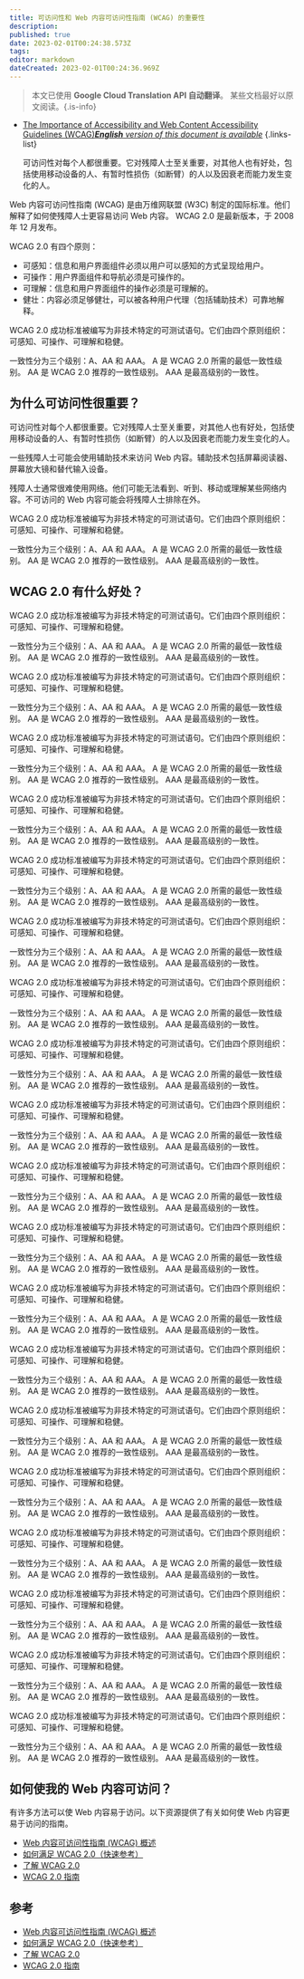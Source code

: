 ```yaml
---
title: 可访问性和 Web 内容可访问性指南 (WCAG) 的重要性
description: 
published: true
date: 2023-02-01T00:24:38.573Z
tags: 
editor: markdown
dateCreated: 2023-02-01T00:24:36.969Z
---
```


> 本文已使用 **Google Cloud Translation API 自动翻译**。
某些文档最好以原文阅读。{.is-info}

- [The Importance of Accessibility and Web Content Accessibility Guidelines (WCAG)***English** version of this document is available*](/en/Knowledge-base/Common/the-importance-of-accessibility-and-web-content-accessibility-guidelines-wcag)
{.links-list}


  可访问性对每个人都很重要。它对残障人士至关重要，对其他人也有好处，包括使用移动设备的人、有暂时性损伤（如断臂）的人以及因衰老而能力发生变化的人。

Web 内容可访问性指南 (WCAG) 是由万维网联盟 (W3C) 制定的国际标准。他们解释了如何使残障人士更容易访问 Web 内容。 WCAG 2.0 是最新版本，于 2008 年 12 月发布。

 WCAG 2.0 有四个原则：

* 可感知：信息和用户界面组件必须以用户可以感知的方式呈现给用户。
* 可操作：用户界面组件和导航必须是可操作的。
* 可理解：信息和用户界面组件的操作必须是可理解的。
* 健壮：内容必须足够健壮，可以被各种用户代理（包括辅助技术）可靠地解释。

WCAG 2.0 成功标准被编写为非技术特定的可测试语句。它们由四个原则组织：可感知、可操作、可理解和稳健。

一致性分为三个级别：A、AA 和 AAA。 A 是 WCAG 2.0 所需的最低一致性级别。 AA 是 WCAG 2.0 推荐的一致性级别。 AAA 是最高级别的一致性。

## 为什么可访问性很重要？

可访问性对每个人都很重要。它对残障人士至关重要，对其他人也有好处，包括使用移动设备的人、有暂时性损伤（如断臂）的人以及因衰老而能力发生变化的人。

一些残障人士可能会使用辅助技术来访问 Web 内容。辅助技术包括屏幕阅读器、屏幕放大镜和替代输入设备。

残障人士通常很难使用网络。他们可能无法看到、听到、移动或理解某些网络内容。不可访问的 Web 内容可能会将残障人士排除在外。

WCAG 2.0 成功标准被编写为非技术特定的可测试语句。它们由四个原则组织：可感知、可操作、可理解和稳健。

一致性分为三个级别：A、AA 和 AAA。 A 是 WCAG 2.0 所需的最低一致性级别。 AA 是 WCAG 2.0 推荐的一致性级别。 AAA 是最高级别的一致性。

## WCAG 2.0 有什么好处？

WCAG 2.0 成功标准被编写为非技术特定的可测试语句。它们由四个原则组织：可感知、可操作、可理解和稳健。

一致性分为三个级别：A、AA 和 AAA。 A 是 WCAG 2.0 所需的最低一致性级别。 AA 是 WCAG 2.0 推荐的一致性级别。 AAA 是最高级别的一致性。

WCAG 2.0 成功标准被编写为非技术特定的可测试语句。它们由四个原则组织：可感知、可操作、可理解和稳健。

一致性分为三个级别：A、AA 和 AAA。 A 是 WCAG 2.0 所需的最低一致性级别。 AA 是 WCAG 2.0 推荐的一致性级别。 AAA 是最高级别的一致性。

WCAG 2.0 成功标准被编写为非技术特定的可测试语句。它们由四个原则组织：可感知、可操作、可理解和稳健。

一致性分为三个级别：A、AA 和 AAA。 A 是 WCAG 2.0 所需的最低一致性级别。 AA 是 WCAG 2.0 推荐的一致性级别。 AAA 是最高级别的一致性。

WCAG 2.0 成功标准被编写为非技术特定的可测试语句。它们由四个原则组织：可感知、可操作、可理解和稳健。

一致性分为三个级别：A、AA 和 AAA。 A 是 WCAG 2.0 所需的最低一致性级别。 AA 是 WCAG 2.0 推荐的一致性级别。 AAA 是最高级别的一致性。

WCAG 2.0 成功标准被编写为非技术特定的可测试语句。它们由四个原则组织：可感知、可操作、可理解和稳健。

一致性分为三个级别：A、AA 和 AAA。 A 是 WCAG 2.0 所需的最低一致性级别。 AA 是 WCAG 2.0 推荐的一致性级别。 AAA 是最高级别的一致性。

WCAG 2.0 成功标准被编写为非技术特定的可测试语句。它们由四个原则组织：可感知、可操作、可理解和稳健。

一致性分为三个级别：A、AA 和 AAA。 A 是 WCAG 2.0 所需的最低一致性级别。 AA 是 WCAG 2.0 推荐的一致性级别。 AAA 是最高级别的一致性。

WCAG 2.0 成功标准被编写为非技术特定的可测试语句。它们由四个原则组织：可感知、可操作、可理解和稳健。

一致性分为三个级别：A、AA 和 AAA。 A 是 WCAG 2.0 所需的最低一致性级别。 AA 是 WCAG 2.0 推荐的一致性级别。 AAA 是最高级别的一致性。

WCAG 2.0 成功标准被编写为非技术特定的可测试语句。它们由四个原则组织：可感知、可操作、可理解和稳健。

一致性分为三个级别：A、AA 和 AAA。 A 是 WCAG 2.0 所需的最低一致性级别。 AA 是 WCAG 2.0 推荐的一致性级别。 AAA 是最高级别的一致性。

WCAG 2.0 成功标准被编写为非技术特定的可测试语句。它们由四个原则组织：可感知、可操作、可理解和稳健。

一致性分为三个级别：A、AA 和 AAA。 A 是 WCAG 2.0 所需的最低一致性级别。 AA 是 WCAG 2.0 推荐的一致性级别。 AAA 是最高级别的一致性。

WCAG 2.0 成功标准被编写为非技术特定的可测试语句。它们由四个原则组织：可感知、可操作、可理解和稳健。

一致性分为三个级别：A、AA 和 AAA。 A 是 WCAG 2.0 所需的最低一致性级别。 AA 是 WCAG 2.0 推荐的一致性级别。 AAA 是最高级别的一致性。

WCAG 2.0 成功标准被编写为非技术特定的可测试语句。它们由四个原则组织：可感知、可操作、可理解和稳健。

一致性分为三个级别：A、AA 和 AAA。 A 是 WCAG 2.0 所需的最低一致性级别。 AA 是 WCAG 2.0 推荐的一致性级别。 AAA 是最高级别的一致性。

WCAG 2.0 成功标准被编写为非技术特定的可测试语句。它们由四个原则组织：可感知、可操作、可理解和稳健。

一致性分为三个级别：A、AA 和 AAA。 A 是 WCAG 2.0 所需的最低一致性级别。 AA 是 WCAG 2.0 推荐的一致性级别。 AAA 是最高级别的一致性。

WCAG 2.0 成功标准被编写为非技术特定的可测试语句。它们由四个原则组织：可感知、可操作、可理解和稳健。

一致性分为三个级别：A、AA 和 AAA。 A 是 WCAG 2.0 所需的最低一致性级别。 AA 是 WCAG 2.0 推荐的一致性级别。 AAA 是最高级别的一致性。

WCAG 2.0 成功标准被编写为非技术特定的可测试语句。它们由四个原则组织：可感知、可操作、可理解和稳健。

一致性分为三个级别：A、AA 和 AAA。 A 是 WCAG 2.0 所需的最低一致性级别。 AA 是 WCAG 2.0 推荐的一致性级别。 AAA 是最高级别的一致性。

WCAG 2.0 成功标准被编写为非技术特定的可测试语句。它们由四个原则组织：可感知、可操作、可理解和稳健。

一致性分为三个级别：A、AA 和 AAA。 A 是 WCAG 2.0 所需的最低一致性级别。 AA 是 WCAG 2.0 推荐的一致性级别。 AAA 是最高级别的一致性。

WCAG 2.0 成功标准被编写为非技术特定的可测试语句。它们由四个原则组织：可感知、可操作、可理解和稳健。

一致性分为三个级别：A、AA 和 AAA。 A 是 WCAG 2.0 所需的最低一致性级别。 AA 是 WCAG 2.0 推荐的一致性级别。 AAA 是最高级别的一致性。

WCAG 2.0 成功标准被编写为非技术特定的可测试语句。它们由四个原则组织：可感知、可操作、可理解和稳健。

一致性分为三个级别：A、AA 和 AAA。 A 是 WCAG 2.0 所需的最低一致性级别。 AA 是 WCAG 2.0 推荐的一致性级别。 AAA 是最高级别的一致性。

WCAG 2.0 成功标准被编写为非技术特定的可测试语句。它们由四个原则组织：可感知、可操作、可理解和稳健。

一致性分为三个级别：A、AA 和 AAA。 A 是 WCAG 2.0 所需的最低一致性级别。 AA 是 WCAG 2.0 推荐的一致性级别。 AAA 是最高级别的一致性。

WCAG 2.0 成功标准被编写为非技术特定的可测试语句。它们由四个原则组织：可感知、可操作、可理解和稳健。

一致性分为三个级别：A、AA 和 AAA。 A 是 WCAG 2.0 所需的最低一致性级别。 AA 是 WCAG 2.0 推荐的一致性级别。 AAA 是最高级别的一致性。

## 如何使我的 Web 内容可访问？

有许多方法可以使 Web 内容易于访问。以下资源提供了有关如何使 Web 内容更易于访问的指南。

* [Web 内容可访问性指南 (WCAG) 概述](https://www.w3.org/WAI/intro/wcag)
* [如何满足 WCAG 2.0（快速参考）](https://www.w3.org/WAI/WCAG20/quickref/)
* [了解 WCAG 2.0](https://www.w3.org/WAI/intro/wcag.php)
* [WCAG 2.0 指南](https://www.w3.org/TR/WCAG20/)

## 参考

* [Web 内容可访问性指南 (WCAG) 概述](https://www.w3.org/WAI/intro/wcag)
* [如何满足 WCAG 2.0（快速参考）](https://www.w3.org/WAI/WCAG20/quickref/)
* [了解 WCAG 2.0](https://www.w3.org/WAI/intro/wcag.php)
* [WCAG 2.0 指南](https://www.w3.org/TR/WCAG20/)